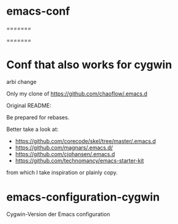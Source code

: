 # emacs-conf
=======

=======
# Conf that also works for cygwin 

arbi change

Only my clone of 
https://github.com/chaoflow/.emacs.d

Original README: 

Be prepared for rebases.

Better take a look at:

- https://github.com/corecode/skel/tree/master/.emacs.d
- https://github.com/magnars/.emacs.d/
- https://github.com/cjohansen/.emacs.d
- https://github.com/technomancy/emacs-starter-kit

from which I take inspiration or plainly copy.

# emacs-configuration-cygwin
Cygwin-Version der Emacs configuration


